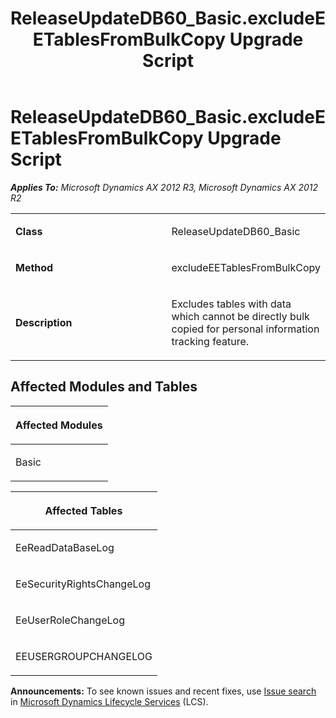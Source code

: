 ﻿---
title: ReleaseUpdateDB60_Basic.excludeEETablesFromBulkCopy Upgrade Script
TOCTitle: ReleaseUpdateDB60_Basic.excludeEETablesFromBulkCopy Upgrade Script
ms:assetid: 06af900b-fa07-0b48-230f-5166ad241bce
ms:mtpsurl: https://msdn.microsoft.com/en-us/library/JJ684738(v=AX.60)
ms:contentKeyID: 49706432
ms.date: 05/18/2015
mtps_version: v=AX.60
---

# ReleaseUpdateDB60\_Basic.excludeEETablesFromBulkCopy Upgrade Script 


_**Applies To:** Microsoft Dynamics AX 2012 R3, Microsoft Dynamics AX 2012 R2_

<table>
<colgroup>
<col style="width: 50%" />
<col style="width: 50%" />
</colgroup>
<tbody>
<tr class="odd">
<td><p><strong>Class</strong></p></td>
<td><p>ReleaseUpdateDB60_Basic</p></td>
</tr>
<tr class="even">
<td><p><strong>Method</strong></p></td>
<td><p>excludeEETablesFromBulkCopy</p></td>
</tr>
<tr class="odd">
<td><p><strong>Description</strong></p></td>
<td><p>Excludes tables with data which cannot be directly bulk copied for personal information tracking feature.</p></td>
</tr>
</tbody>
</table>


## Affected Modules and Tables

<table>
<colgroup>
<col style="width: 100%" />
</colgroup>
<thead>
<tr class="header">
<th><p>Affected Modules</p></th>
</tr>
</thead>
<tbody>
<tr class="odd">
<td><p>Basic</p></td>
</tr>
</tbody>
</table>


<table>
<colgroup>
<col style="width: 100%" />
</colgroup>
<thead>
<tr class="header">
<th><p>Affected Tables</p></th>
</tr>
</thead>
<tbody>
<tr class="odd">
<td><p>EeReadDataBaseLog</p></td>
</tr>
<tr class="even">
<td><p>EeSecurityRightsChangeLog</p></td>
</tr>
<tr class="odd">
<td><p>EeUserRoleChangeLog</p></td>
</tr>
<tr class="even">
<td><p>EEUSERGROUPCHANGELOG</p></td>
</tr>
</tbody>
</table>

  
**Announcements:** To see known issues and recent fixes, use [Issue search](http://go.microsoft.com/fwlink/?linkid=389258) in [Microsoft Dynamics Lifecycle Services](http://go.microsoft.com/fwlink/?linkid=306505) (LCS).

